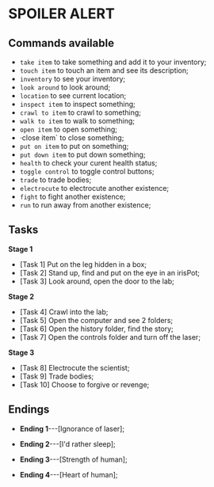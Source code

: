 # SPOILER ALERT

## Commands available 
* `take item` to take something and add it to your inventory;
* `touch item` to touch an item and see its description;
* `inventory` to see your inventory; 
* `look around` to look around;
* `location` to see current location;
* `inspect item` to inspect something;
* `crawl to item` to crawl to something;
* `walk to item` to walk to something;
* `open item` to open something;
* ·close item` to close something;
* `put on item` to put on something; 
* `put down item` to put down something;
* `health` to check your curent health status;
* `toggle control` to toggle control buttons;
* `trade` to trade bodies;
* `electrocute` to electrocute another existence;
* `fight` to fight another existence;
* `run` to run away from another existence;

## Tasks
**Stage 1**
- [Task 1] Put on the leg hidden in a box;
- [Task 2] Stand up, find and put on the eye in an irisPot;
- [Task 3] Look around, open the door to the lab;

**Stage 2**
- [Task 4] Crawl into the lab;
- [Task 5] Open the computer and see 2 folders;
- [Task 6] Open the history folder, find the story;
- [Task 7] Open the controls folder and turn off the laser;

**Stage 3**
- [Task 8] Electrocute the scientist;
- [Task 9] Trade bodies;
- [Task 10] Choose to forgive or revenge;

## Endings
* **Ending 1**---[Ignorance of laser];

* **Ending 2**---[I'd rather sleep];

* **Ending 3**---[Strength of human];

* **Ending 4**---[Heart of human];
